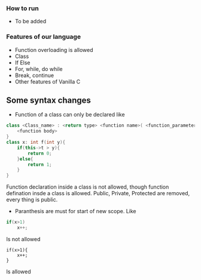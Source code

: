 ### How to run
- To be added

### Features of our language
- Function overloading is allowed
- Class
- If Else
- For, while, do while
- Break, continue
- Other features of Vanilla C

## Some syntax changes
- Function of a class can only be declared like
```c++
class <Class_name> : <return type> <function name>( <function_parameters>){
	<function body>
}
class x: int f(int y){
	if(this->t > y){
    	return 0;
    }else{
    	return 1;
    }
}
```
Function declaration inside a class is not allowed, though function defination insde a class is allowed. Public, Private, Protected are removed, every thing is public.
- Paranthesis are must for start of new scope. Like
```c++
if(x>1)
	x++;
```
Is not allowed
```
if(x>1){
	x++;
}
```
Is allowed

